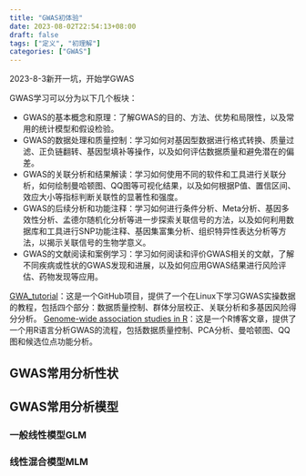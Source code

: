 ```yaml
---
title: "GWAS初体验"
date: 2023-08-02T22:54:13+08:00
draft: false
tags: ["定义", "初理解"]
categories: ["GWAS"]
---
```

2023-8-3新开一坑，开始学GWAS

GWAS学习可以分为以下几个板块：

* GWAS的基本概念和原理：了解GWAS的目的、方法、优势和局限性，以及常用的统计模型和假设检验。
* GWAS的数据处理和质量控制：学习如何对基因型数据进行格式转换、质量过滤、正负链翻转、基因型填补等操作，以及如何评估数据质量和避免潜在的偏差。
* GWAS的关联分析和结果解读：学习如何使用不同的软件和工具进行关联分析，如何绘制曼哈顿图、QQ图等可视化结果，以及如何根据P值、置信区间、效应大小等指标判断关联性的显著性和强度。
* GWAS的后续分析和功能注释：学习如何进行条件分析、Meta分析、基因多效性分析、孟德尔随机化分析等进一步探索关联信号的方法，以及如何利用数据库和工具进行SNP功能注释、基因集富集分析、组织特异性表达分析等方法，以揭示关联信号的生物学意义。
* GWAS的文献阅读和案例学习：学习如何阅读和评价GWAS相关的文献，了解不同疾病或性状的GWAS发现和进展，以及如何应用GWAS结果进行风险评估、药物发现等应用。



[GWA_tutorial](https://github.com/MareesAT/GWA_tutorial/)：这是一个GitHub项目，提供了一个在Linux下学习GWAS实操数据的教程，包括四个部分：数据质量控制、群体分层校正、关联分析和多基因风险得分分析。
[Genome-wide association studies in R](https://www.r-bloggers.com/genome-wide-association-studies-in-r/)：这是一个R博客文章，提供了一个用R语言分析GWAS的流程，包括数据质量控制、PCA分析、曼哈顿图、QQ图和候选位点功能分析。


## GWAS常用分析性状


## GWAS常用分析模型

### 一般线性模型GLM


### 线性混合模型MLM

